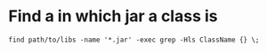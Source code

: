 # Find a in which jar a class is
```
find path/to/libs -name '*.jar' -exec grep -Hls ClassName {} \;
```
